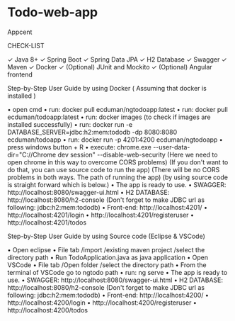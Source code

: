 # Todo-web-app
Appcent

CHECK-LIST

✓ Java 8+
✓ Spring Boot
✓ Spring Data JPA
✓ H2 Database
✓ Swagger
✓ Maven
✓ Docker
✓ (Optional) JUnit and Mockito
✓ (Optional) Angular frontend


Step-by-Step User Guide by using Docker ( Assuming that docker is installed )

• open cmd
• run: docker pull ecduman/ngtodoapp:latest
• run: docker pull ecduman/todoapp:latest
• run: docker images (to check if images are installed successfully)
• run: docker run -e DATABASE_SERVER=jdbc:h2:mem:tododb -dp 8080:8080 ecduman/todoapp
• run: docker run -p 4201:4200 ecduman/ngtodoapp
• press windows button + R
• execute: chrome.exe --user-data-dir="C://Chrome dev session" --disable-web-security (Here we need to open chrome in this way to overcome CORS problems)
                                                                                      (If you don't want to do that, you can use source code to run the app)
                                                                                      (There will be no CORS problems in both ways. The path of running the app)
                                                                                      (by using source code is straight forward which is below.)
• The app is ready to use.
• SWAGGER: http://localhost:8080/swagger-ui.html
• H2 DATABASE: http://localhost:8080/h2-console  (Don't forget to make JDBC url as following: jdbc:h2:mem:tododb)
• Front-end: http://localhost:4201/
• http://localhost:4201/login
• http://localhost:4201/registeruser
• http://localhost:4201/todos

Step-by-Step User Guide by using Source code (Eclipse & VSCode)

• Open eclipse
• File tab /import /existing maven project /select the directory path
• Run TodoApplication.java as java application
• Open VSCode
• File tab /Open folder /select the directory path
• From the terminal of VSCode go to ngtodo path
• run: ng serve
• The app is ready to use.
• SWAGGER: http://localhost:8080/swagger-ui.html
• H2 DATABASE: http://localhost:8080/h2-console  (Don't forget to make JDBC url as following: jdbc:h2:mem:tododb)
• Front-end: http://localhost:4200/
• http://localhost:4200/login
• http://localhost:4200/registeruser
• http://localhost:4200/todos



